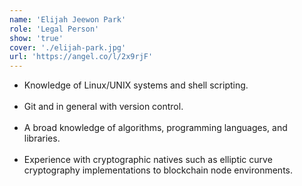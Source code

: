 ```yaml
---
name: 'Elijah Jeewon Park'
role: 'Legal Person'
show: 'true'
cover: './elijah-park.jpg'
url: 'https://angel.co/l/2x9rjF'
---
```


- Knowledge of Linux/UNIX systems and shell scripting.
  <br />
  <br />
- Git and in general with version control.
  <br />
  <br />
- A broad knowledge of algorithms, programming languages, and libraries.
  <br />
  <br />
- Experience with cryptographic natives such as elliptic curve cryptography implementations to blockchain node environments.
